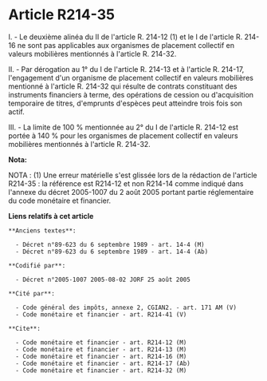 # Article R214-35

I. - Le deuxième alinéa du II de l'article R. 214-12 (1) et le I de l'article R. 214-16 ne sont pas applicables aux
organismes de placement collectif en valeurs mobilières mentionnés à l'article R. 214-32.

II. - Par dérogation au 1° du I de l'article R. 214-13 et à l'article R. 214-17, l'engagement d'un organisme de placement
collectif en valeurs mobilières mentionné à l'article R.  214-32 qui résulte de contrats constituant des instruments
financiers à terme, des opérations de cession ou d'acquisition temporaire de titres, d'emprunts d'espèces peut atteindre
trois fois son actif.

III. - La limite de 100 % mentionnée au 2° du I de l'article R. 214-12 est portée à 140 % pour les organismes de placement
collectif en valeurs mobilières mentionnés à l'article R. 214-32.

**Nota:**

NOTA : (1) Une erreur matérielle s'est glissée lors de la rédaction de l'article R214-35 : la référence est R214-12 et non
R214-14 comme indiqué dans l'annexe du décret 2005-1007 du 2 août 2005 portant partie réglementaire du code monétaire et
financier.

**Liens relatifs à cet article**

	**Anciens textes**:

	  - Décret n°89-623 du 6 septembre 1989 - art. 14-4 (M)
	  - Décret n°89-623 du 6 septembre 1989 - art. 14-4 (Ab)

	**Codifié par**:

	  - Décret n°2005-1007 2005-08-02 JORF 25 août 2005

	**Cité par**:

	  - Code général des impôts, annexe 2, CGIAN2. - art. 171 AM (V)
	  - Code monétaire et financier - art. R214-41 (V)

	**Cite**:

	  - Code monétaire et financier - art. R214-12 (M)
	  - Code monétaire et financier - art. R214-13 (M)
	  - Code monétaire et financier - art. R214-16 (M)
	  - Code monétaire et financier - art. R214-17 (Ab)
	  - Code monétaire et financier - art. R214-32 (M)
